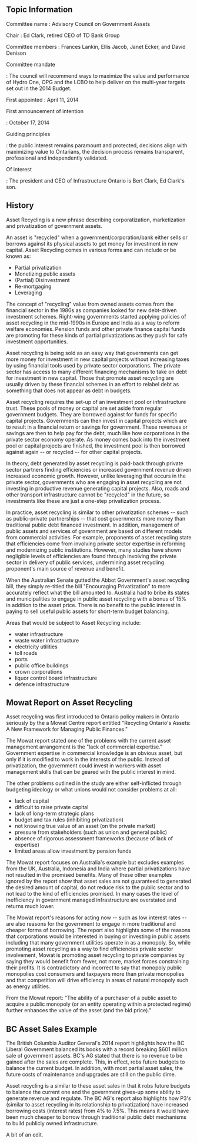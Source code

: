 

Topic Information
-----------------

Committee name
:   Advisory Council on Government Assets

Chair
:   Ed Clark, retired CEO of TD Bank Group

Committee members
:   Frances Lankin, Ellis Jacob, Janet Ecker, and David Denison

Committee mandate

:   The council will recommend ways to maximize the value and
    performance of Hydro One, OPG and the LCBO to help deliver on the
    multi-year targets set out in the 2014 Budget.

First appointed
:   April 11, 2014

First announcement of intention

:   October 17, 2014

Guiding principles

:   the public interest remains paramount and protected, decisions align
    with maximizing value to Ontarians, the decision process remains
    transparent, professional and independently validated.

Of interest

:   The president and CEO of Infrastructure Ontario is Bert Clark, Ed
    Clark's son.

History
-------

Asset Recycling is a new phrase describing corporatization,
marketization and privatization of government assets.

An asset is "recycled" when a government/corporation/bank either sells
or borrows against its physical assets to get money for investment in
new capital. Asset Recycling comes in various forms and can include or
be known as:

-   Partial privatization
-   Monetizing public assets
-   (Partial) Disinvestment
-   Re-mortgaging
-   Leveraging

The concept of "recycling" value from owned assets comes from the
financial sector in the 1980s as companies looked for new debt-driven
investment schemes. Right-wing governments started applying policies of
asset recycling in the mid-1990s in Europe and India as a way to reform
welfare economies. Pension funds and other private finance capital funds
are promoting for these kinds of partial privatizations as they push for
safe investment opportunities.

Asset recycling is being sold as an easy way that governments can get
more money for investment in new capital projects without increasing
taxes by using financial tools used by private sector corporations. The
private sector has access to many different financing mechanisms to take
on debt for investment in new capital. Those that promote asset
recycling are usually driven by these financial schemes in an effort to
relabel debt as something that does not appear as debt in budgets.

Asset recycling requires the set-up of an investment pool or
infrastructure trust. These pools of money or capital are set aside from
regular government budgets. They are borrowed against for funds for
specific capital projects. Governments can then invest in capital
projects which are to result in a financial return or savings for
government. These revenues or savings are then to help pay for the debt,
much like how corporations in the private sector economy operate. As
money comes back into the investment pool or capital projects are
finished, the investment pool is then borrowed against again -- or
recycled -- for other capital projects.

In theory, debt generated by asset recycling is paid-back through
private sector partners finding efficiencies or increased government
revenue driven increased economic growth. However, unlike leveraging
that occurs in the private sector, governments who are engaging in asset
recycling are not investing in productive revenue generating capital
projects. Also, roads and other transport infrastructure cannot be
"recycled" in the future, so investments like these are just a one-step
privatization process.

In practice, asset recycling is similar to other privatization schemes
-- such as public-private partnerships -- that cost governments more
money than traditional public debt financed investment. In addition,
management of public assets and services of government are based on
different models from commercial activities. For example, proponents of
asset recycling state that efficiencies come from involving private
sector expertise in reforming and modernizing public institutions.
However, many studies have shown negligible levels of efficiencies are
found through involving the private sector in delivery of public
services, undermining asset recycling proponent's main source of revenue
and benefit.

When the Australian Senate gutted the Abbot Government's asset recycling
bill, they simply re-titled the bill "Encouraging Privatization" to more
accurately reflect what the bill amounted to. Australia had to bribe its
states and municipalities to engage in public asset recycling with a
bonus of 15% in addition to the asset price. There is no benefit to the
public interest in paying to sell useful public assets for short-term
budget balancing.

Areas that would be subject to Asset Recycling include:

-   water infrastructure
-   waste water infrastructure
-   electricity utilities
-   toll roads
-   ports
-   public office buildings
-   crown corporations
-   liquor control board infrastructure
-   defence infrastructure

Mowat Report on Asset Recycling
-------------------------------

Asset recycling was first introduced to Ontario policy makers in Ontario
seriously by the a Mowat Centre report entitled "Recycling Ontario's
Assets: A New Framework for Managing Public Finances."

The Mowat report stated one of the problems with the current asset
management arrangement is the "lack of commercial expertise." Government
expertise in commercial knowledge is an obvious asset, but only if it is
modified to work in the interests of the public. Instead of
privatization, the government could invest in workers with asset
management skills that can be geared with the public interest in mind.

The other problems outlined in the study are either self-inflicted
through budgeting ideology or what unions would not consider problems at
all:

-   lack of capital
-   difficult to raise private capital
-   lack of long-term strategic plans
-   budget and tax rules (inhibiting privatization)
-   not knowing true value of an asset (on the private market)
-   pressure from stakeholders (such as union and general public)
-   absence of rigorous assessment frameworks (because of lack
    of expertise)
-   limited areas allow investment by pension funds

The Mowat report focuses on Australia's example but excludes examples
from the UK, Australia, Indonesia and India where partial privatizations
have not resulted in the promised benefits. Many of these other examples
ignored by the report show that asset sales are not guaranteed to
generated the desired amount of capital, do not reduce risk to the
public sector and to not lead to the kind of efficiencies promised. In
many cases the level of inefficiency in government managed
infrastructure are overstated and returns much lower.

The Mowat report's reasons for acting now -- such as low interest rates
-- are also reasons for the government to engage in more traditional and
cheaper forms of borrowing. The report also highlights some of the
reasons that corporations would be interested in buying or investing in
public assets including that many government utilities operate in as a
monopoly. So, while promoting asset recycling as a way to find
efficiencies private sector involvement, Mowat is promoting asset
recycling to private companies by saying they would benefit from fewer,
not more, market forces constraining their profits. It is contradictory
and incorrect to say that monopoly public monopolies cost consumers and
taxpayers more than private monopolies and that competition will drive
efficiency in areas of natural monopoly such as energy utilities.

From the Mowat report: "The ability of a purchaser of a public asset to
acquire a public monopoly (or an entity operating within a protected
regime) further enhances the value of the asset (and the bid price)."

BC Asset Sales Example
----------------------

The British Columbia Auditor General's 2014 report highlights how the BC
Liberal Government balanced its books with a record breaking \$601
million sale of government assets. BC's AG stated that there is no
revenue to be gained after the sales are complete. This, in effect, robs
future budgets to balance the current budget. In addition, with most
partial asset sales, the future costs of maintenance and upgrades are
still on the public dime.

Asset recycling is a similar to these asset sales in that it robs future
budgets to balance the current one and the government gives-up some
ability to generate revenue and regulate. The BC AG's report also
highlights how P3's (similar to asset recycling in its relationship to
privatization) have increased borrowing costs (interest rates) from 4%
to 7.5%. This means it would have been much cheaper to borrow through
traditional public debt mechanisms to build publicly owned
infrastructure.

A bit of an edit.
